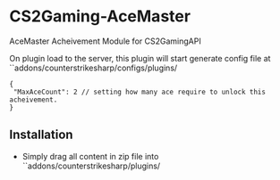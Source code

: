 # CS2Gaming-AceMaster
 AceMaster Acheivement Module for CS2GamingAPI

 On plugin load to the server, this plugin will start generate config file at ``addons/counterstrikesharp/configs/plugins/
 ```jsonc
{
  "MaxAceCount": 2 // setting how many ace require to unlock this acheivement.
}
 ```

## Installation
- Simply drag all content in zip file into ``addons/counterstrikesharp/plugins/
